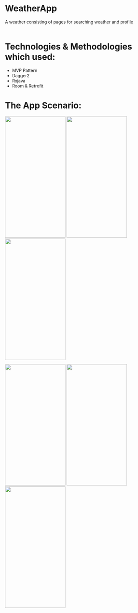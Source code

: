 # WeatherApp
A weather consisting of pages for searching weather and profile
<br />
<br />
# Technologies & Methodologies which used:
- MVP Pattern
- Dagger2
- Rxjava
- Room & Retrofit

# The App Scenario:
<p float="left">
<img src="https://user-images.githubusercontent.com/28524937/230605805-13e6436d-eaa6-428f-b76a-6ffc70642cf6.png" width="200" height="400">
<img src="https://user-images.githubusercontent.com/28524937/230605817-b5b87fcd-92fb-404e-8e04-da5c7f602652.png" width="200" height="400">
<img src="https://user-images.githubusercontent.com/28524937/230605828-e300c75f-5c0c-47c6-94bd-4b4127651d6c.png" width="200" height="400">
</p>
<p float="left">
<img src="https://user-images.githubusercontent.com/28524937/230605849-84881135-c8d9-4044-b209-122c05dd4be7.png" width="200" height="400">
<img src="https://user-images.githubusercontent.com/28524937/230605860-00932d91-207e-4330-9103-3b4e66cec079.png" width="200" height="400">
<img src="https://user-images.githubusercontent.com/28524937/230606087-20dfd8e7-182d-4b7e-b6d9-a7926b3af81f.png" width="200" height="400">
</p>
